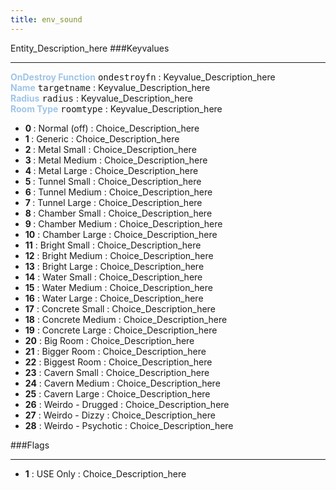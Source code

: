 ```yaml
---
title: env_sound
---
```


Entity_Description_here
###Keyvalues
<hr>
<div class="entityentry">
<span style="color:#9fc5e8;"><b>OnDestroy Function</b></span> <kbd  class="tooltip" data-tooltip="string">ondestroyfn</kbd> :
Keyvalue_Description_here
</div>
<div class="entityentry">
<span style="color:#9fc5e8;"><b>Name</b></span> <kbd  class="tooltip" data-tooltip="target_source">targetname</kbd> :
Keyvalue_Description_here
</div>
<div class="entityentry">
<span style="color:#9fc5e8;"><b>Radius</b></span> <kbd  class="tooltip" data-tooltip="integer">radius</kbd> :
Keyvalue_Description_here
</div>
<div class="entityentry">
<span style="color:#9fc5e8;"><b>Room Type</b></span> <kbd  class="tooltip" data-tooltip="Choices">roomtype</kbd> :
Keyvalue_Description_here
<ul>
<li><b>0 </b></span> : Normal (off) : Choice_Description_here</li>
<li><b>1 </b></span> : Generic : Choice_Description_here</li>
<li><b>2 </b></span> : Metal Small : Choice_Description_here</li>
<li><b>3 </b></span> : Metal Medium : Choice_Description_here</li>
<li><b>4 </b></span> : Metal Large : Choice_Description_here</li>
<li><b>5 </b></span> : Tunnel Small : Choice_Description_here</li>
<li><b>6 </b></span> : Tunnel Medium : Choice_Description_here</li>
<li><b>7 </b></span> : Tunnel Large : Choice_Description_here</li>
<li><b>8 </b></span> : Chamber Small : Choice_Description_here</li>
<li><b>9 </b></span> : Chamber Medium : Choice_Description_here</li>
<li><b>10</b></span> : Chamber Large : Choice_Description_here</li>
<li><b>11</b></span> : Bright Small : Choice_Description_here</li>
<li><b>12</b></span> : Bright Medium : Choice_Description_here</li>
<li><b>13</b></span> : Bright Large : Choice_Description_here</li>
<li><b>14</b></span> : Water Small : Choice_Description_here</li>
<li><b>15</b></span> : Water Medium : Choice_Description_here</li>
<li><b>16</b></span> : Water Large : Choice_Description_here</li>
<li><b>17</b></span> : Concrete Small : Choice_Description_here</li>
<li><b>18</b></span> : Concrete Medium : Choice_Description_here</li>
<li><b>19</b></span> : Concrete Large : Choice_Description_here</li>
<li><b>20</b></span> : Big Room : Choice_Description_here</li>
<li><b>21</b></span> : Bigger Room : Choice_Description_here</li>
<li><b>22</b></span> : Biggest Room : Choice_Description_here</li>
<li><b>23</b></span> : Cavern Small : Choice_Description_here</li>
<li><b>24</b></span> : Cavern Medium : Choice_Description_here</li>
<li><b>25</b></span> : Cavern Large : Choice_Description_here</li>
<li><b>26</b></span> : Weirdo - Drugged : Choice_Description_here</li>
<li><b>27</b></span> : Weirdo - Dizzy : Choice_Description_here</li>
<li><b>28</b></span> : Weirdo - Psychotic : Choice_Description_here</li>
</ul>
</div>
###Flags
<hr>
<div class="entityflags">
<ul>
<li><b>1</b></span> : USE Only : Choice_Description_here</li>
</ul>
</div>
